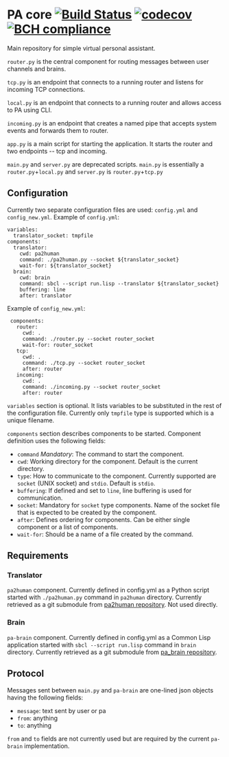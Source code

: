 # PA core [![Build Status](https://travis-ci.com/aragaer/pa-core.svg?branch=master)](https://travis-ci.org/aragaer/pa-core) [![codecov](https://codecov.io/gh/aragaer/pa-core/branch/master/graph/badge.svg)](https://codecov.io/gh/aragaer/pa-core) [![BCH compliance](https://bettercodehub.com/edge/badge/aragaer/pa-core?branch=master)](https://bettercodehub.com/)

Main repository for simple virtual personal assistant.

`router.py` is the central component for routing messages between user
channels and brains.

`tcp.py` is an endpoint that connects to a running router and listens
for incoming TCP connections.

`local.py` is an endpoint that connects to a running router and allows
access to PA using CLI.

`incoming.py` is an endpoint that creates a named pipe that accepts
system events and forwards them to router.

`app.py` is a main script for starting the application. It starts the
router and two endpoints -- tcp and incoming.

`main.py` and `server.py` are deprecated scripts. `main.py` is
essentially a `router.py`+`local.py` and `server.py` is
`router.py`+`tcp.py`

## Configuration

Currently two separate configuration files are used: `config.yml` and
`config_new.yml`. Example of `config.yml`:

    variables:
      translator_socket: tmpfile
    components:
      translator:
        cwd: pa2human
        command: ./pa2human.py --socket ${translator_socket}
        wait-for: ${translator_socket}
      brain:
        cwd: brain
        command: sbcl --script run.lisp --translator ${translator_socket}
        buffering: line
        after: translator

Example of `config_new.yml`:

     components:
       router:
         cwd: .
         command: ./router.py --socket router_socket
         wait-for: router_socket
       tcp:
         cwd: .
         command: ./tcp.py --socket router_socket
         after: router
       incoming:
         cwd: .
         command: ./incoming.py --socket router_socket
         after: router


`variables` section is optional. It lists variables to be substituted
in the rest of the configuration file. Currently only `tmpfile` type
is supported which is a unique filename.

`components` section describes components to be started. Component
definition uses the following fields:

- `command` _Mandatory_: The command to start the component.
- `cwd`: Working directory for the component. Default is the current directory.
- `type`: How to communicate to the component. Currently supported are `socket` (UNIX socket) and `stdio`. Default is `stdio`.
- `buffering`: If defined and set to `line`, line buffering is used for communication.
- `socket`: Mandatory for `socket` type components. Name of the socket file that is expected to be created by the component.
- `after`: Defines ordering for components. Can be either single component or a list of components.
- `wait-for`: Should be a name of a file created by the command.

## Requirements

### Translator
`pa2human` component. Currently defined in config.yml as a Python
script started with `./pa2human.py` command in `pa2human`
directory. Currently retrieved as a git submodule from [pa2human
repository](https://github.com/aragaer/pa2human). Not used directly.

### Brain
`pa-brain` component. Currently defined in config.yml as a Common Lisp
application started with `sbcl --script run.lisp` command in `brain`
directory. Currently retrieved as a git submodule from [pa_brain
repository](https://github.com/aragaer/pa_brain).

## Protocol

Messages sent between `main.py` and `pa-brain` are one-lined json
objects having the following fields:

- `message`: text sent by user or pa
- `from`: anything
- `to`: anything

`from` and `to` fields are not currently used but are required by the
current `pa-brain` implementation.
